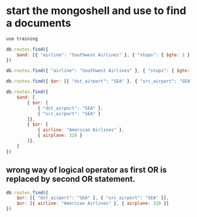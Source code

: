 
# start the mongoshell and use to find a documents

```javascript
use training
```

```javascript
db.routes.find({
    $and: [{ "airline": "Southwest Airlines" }, { "stops": { $gte: 1 } }],
})
```

```javascript
db.routes.find({ "airline": "Southwest Airlines" }, { "stops": { $gte: 1 } })
```

```javascript
db.routes.find({ $or: [{ "dst_airport": "SEA" }, { "src_airport": "SEA" }] })
```

```javascript
db.routes.find({
    $and: [
        { $or: [
            { "dst_airport": "SEA" },
            { "src_airport": "SEA" }
        ]},
        { $or: [
            { airline: "American Airlines" },
            { airplane: 320 }
        ]},
    ]
})
```

## wrong way of logical operator as first OR is replaced by second OR statement.

```javascript
db.routes.find({
    $or: [{ "dst_airport": "SEA" }, { "src_airport": "SEA" }],
    $or: [{ airline: "American Airlines" }, { airplane: 320 }]
})
```
